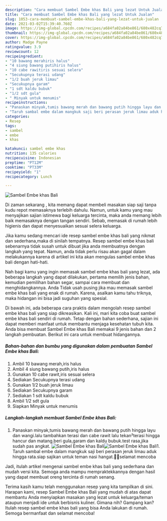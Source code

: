 ```yaml
---
description: "Cara membuat Sambel Embe khas Bali yang lezat Untuk Jualan"
title: "Cara membuat Sambel Embe khas Bali yang lezat Untuk Jualan"
slug: 1053-cara-membuat-sambel-embe-khas-bali-yang-lezat-untuk-jualan
date: 2021-03-02T15:39:40.760Z
image: https://img-global.cpcdn.com/recipes/a684fa02a84be861/680x482cq70/sambel-embe-khas-bali-foto-resep-utama.jpg
thumbnail: https://img-global.cpcdn.com/recipes/a684fa02a84be861/680x482cq70/sambel-embe-khas-bali-foto-resep-utama.jpg
cover: https://img-global.cpcdn.com/recipes/a684fa02a84be861/680x482cq70/sambel-embe-khas-bali-foto-resep-utama.jpg
author: Madge Payne
ratingvalue: 3.9
reviewcount: 12
recipeingredient:
- "10 bawang merahiris halus"
- "4 siung bawang putihiris halus"
- "10 cabe rawitiris sesuai selera"
- "Secukupnya terasi udang"
- "1/2 buah jeruk limau"
- "Secukupnya garam"
- "1 sdt kaldu bubuk"
- "1/2 sdt gula"
- " Minyak untuk menumis"
recipeinstructions:
- "Panaskan minyak,tumis bawang merah dan bawang putih hingga layu dan wangi.lalu tambahkan terasi dan cabe rawit lalu tekan²terasi hingga hancur dan matang.beri gula,garam dan kaldu bubuk.test rasa,jika sudah pas angkat."
- "Taruh sambal embe dalam mangkuk saji beri perasan jeruk limau aduk hingga rata.siap sajikan untuk teman nasi hangat.🙏😉selamat mencoba"
categories:
- Resep
tags:
- sambel
- embe
- khas

katakunci: sambel embe khas 
nutrition: 135 calories
recipecuisine: Indonesian
preptime: "PT12M"
cooktime: "PT33M"
recipeyield: "1"
recipecategory: Lunch

---
```



![Sambel Embe khas Bali](https://img-global.cpcdn.com/recipes/a684fa02a84be861/680x482cq70/sambel-embe-khas-bali-foto-resep-utama.jpg)

Di zaman  sekarang , kita memang dapat membeli masakan siap saji tanpa kudu repot memasaknya terlebih dahulu. Namun, untuk kamu yang mau menyajikan sajian istimewa bagi keluarga tercinta, maka anda memang lebih baik memasaknya dengan tangan sendiri. Sebab, memasak di rumah lebih higienis dan dapat menyesuaikan sesuai selera keluarga.

Jika kamu sedang mencari ide resep sambel embe khas bali yang nikmat dan sederhana,maka di sinilah tempatnya. Resep sambel embe khas bali  sebenarnya tidak susah untuk dibuat jika anda membuatnya dengan langkah yang tepat. Namun, anda tidak perlu risau akan gagal dalam melakukannya 
karena di artikel ini kita akan mengulas sambel embe khas bali dengan hati-hati.  



Nah bagi kamu yang ingin memasak sambel embe khas bali yang lezat, ada beberapa langkah yang dapat dilakukan, pertama memilih jenis bahan, kemudian pemilihan bahan segar, sampai cara membuat dan menghidangkannya. Anda Tidak usah pusing jika mau memasak sambel embe khas bali yang enak di rumah. Karena, asalkan kamu  tahu triknya, maka hidangan ini bisa jadi suguhan yang spesial.

Di bawah ini, ada beberapa cara praktis  dalam mengolah resep sambel embe khas bali yang siap dikreasikan. Kali ini, mari kita coba buat sambel embe khas bali sendiri di rumah. Tetap dengan bahan sederhana, sajian ini dapat memberi manfaat untuk membantu menjaga kesehatan tubuh kita. Anda bisa membuat Sambel Embe khas Bali memakai 9 jenis bahan dan 2 langkah pembuatan. Berikut ini cara untuk membuat hidangannya.

<!--inarticleads1-->

##### Bahan-bahan dan bumbu yang digunakan dalam pembuatan Sambel Embe khas Bali:

1. Ambil 10 bawang merah,iris halus
1. Ambil 4 siung bawang putih,iris halus
1. Gunakan 10 cabe rawit,iris sesuai selera
1. Sediakan Secukupnya terasi udang
1. Gunakan 1/2 buah jeruk limau
1. Sediakan Secukupnya garam
1. Sediakan 1 sdt kaldu bubuk
1. Ambil 1/2 sdt gula
1. Siapkan  Minyak untuk menumis




<!--inarticleads2-->

##### Langkah-langkah membuat Sambel Embe khas Bali:

1. Panaskan minyak,tumis bawang merah dan bawang putih hingga layu dan wangi.lalu tambahkan terasi dan cabe rawit lalu tekan²terasi hingga hancur dan matang.beri gula,garam dan kaldu bubuk.test rasa,jika sudah pas angkat.
<img src="https://img-global.cpcdn.com/steps/0ee8689703b220be/160x128cq70/sambel-embe-khas-bali-langkah-memasak-1-foto.jpg" alt="Sambel Embe khas Bali"><img src="https://img-global.cpcdn.com/steps/17340740848969c4/160x128cq70/sambel-embe-khas-bali-langkah-memasak-1-foto.jpg" alt="Sambel Embe khas Bali">1. Taruh sambal embe dalam mangkuk saji beri perasan jeruk limau aduk hingga rata.siap sajikan untuk teman nasi hangat.🙏😉selamat mencoba




Jadi, itulah artikel mengenai  sambel embe khas bali  yang sederhana dan mudah versi kita. Semoga anda mampu mempraktekkannya dengan hasil yang dapat membuat oreng tercinta di rumah senang. 

Terima kasih kamu telah menggunakan resep yang kita tampilkan di sini. Harapan kami, resep  Sambel Embe khas Bali yang mudah di atas dapat membantu Anda menyiapkan masakan yang lezat untuk keluarga/teman ataupun menjadi ide untuk berbisnis kuliner. Gimana nih? Gampang kan? Itulah resep sambel embe khas bali yang bisa Anda lakukan di rumah. Semoga bermanfaat dan selamat mencoba!

